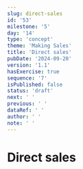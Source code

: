 ```yaml
---
slug: direct-sales
id: '53'
milestone: '5'
day: '14'
type: 'concept'
theme: 'Making Sales'
title: 'Direct sales'
pubDate: '2024-09-20'
version: '1.1'
hasExercise: true
sequence: '7'
isPublished: false
status: 'draft'
next: ' '
previous: ' '
dataRef: ' '
author: ' '
note: ' '
---
```

# Direct sales